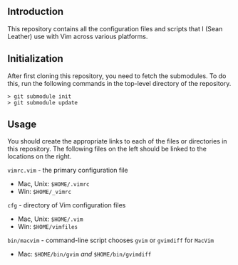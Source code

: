 
Introduction
------------

This repository contains all the configuration files and scripts that I (Sean
Leather) use with Vim across various platforms.

Initialization
--------------

After first cloning this repository, you need to fetch the submodules. To do
this, run the following commands in the top-level directory of the repository.

    > git submodule init
    > git submodule update

Usage
-----

You should create the appropriate links to each of the files or directories in
this repository. The following files on the left should be linked to the
locations on the right.

`vimrc.vim`     - the primary configuration file
*  Mac, Unix:   `$HOME/.vimrc`
*  Win:         `$HOME/_vimrc`

`cfg`           - directory of Vim configuration files
*  Mac, Unix:   `$HOME/.vim`
*  Win:         `$HOME/vimfiles`

`bin/macvim`    - command-line script chooses `gvim` or `gvimdiff` for `MacVim`
*  Mac:         `$HOME/bin/gvim` *and* `$HOME/bin/gvimdiff`

